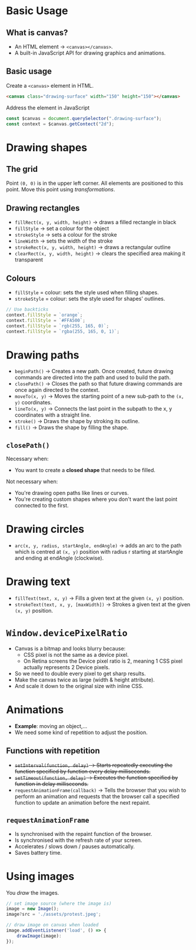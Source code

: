 # Basic Usage

## What is canvas?

- An HTML element -> `<canvas></canvas>`.
- A built-in JavaScript API for drawing graphics and animations.

## Basic usage

Create a `<canvas>` element in HTML.

```html
<canvas class="drawing-surface" width="150" height="150"></canvas>
```

Address the element in JavaScript

```javascript
const $canvas = document.querySelector(".drawing-surface");
const context = $canvas.getContect("2d");
```

# Drawing shapes

## The grid

Point `(0, 0)` is in the upper left corner.
All elements are positioned to this point.
Move this point using _transformations_.

## Drawing rectangles

- `fillRect(x, y, width, height)` -> draws a filled rectangle in black
- `fillStyle` -> set a colour for the object
- `strokeStyle` -> sets a colour for the stroke
- `lineWidth` -> sets the width of the stroke
- `strokeRect(x, y, width, height)` -> draws a rectangular outline
- `clearRect(x, y, width, height)` -> clears the specified area making it transparent

## Colours

- `fillStyle` = colour:
  sets the style used when filling shapes.
- `strokeStyle` = colour:
  sets the style used for shapes' outlines.

```javascript
// Use backticks
context.fillStyle = `orange`;
context.fillStyle = `#FFA500`;
context.fillStyle = `rgb(255, 165, 0)`;
context.fillStyle = `rgba(255, 165, 0, 1)`;
```

# Drawing paths

- `beginPath()` -> Creates a new path. Once created, future drawing commands are directed into the path and used to build the path.
- `closePath()` -> Closes the path so that future drawing commands are once again directed to the context.
- `moveTo(x, y)` -> Moves the starting point of a new sub-path to the `(x, y)` coordinates.
- `lineTo(x, y)` -> Connects the last point in the subpath to the x, y coordinates with a straight line.
- `stroke()` -> Draws the shape by stroking its outline.
- `fill()` -> Draws the shape by filling the shape.

## `closePath()`

Necessary when:

- You want to create a **closed shape** that needs to be filled.

Not necessary when:

- You're drawing open paths like lines or curves.
- You're creating custom shapes where you don't want the last point connected to the first.

# Drawing circles

- `arc(x, y, radius, startAngle, endAngle)` -> adds an arc to the path which is centred at `(x, y)` position with radius r starting at startAngle and ending at endAngle (clockwise).

# Drawing text

- `fillText(text, x, y)` -> Fills a given text at the given `(x, y)` position.
- `strokeText(text, x, y, [maxWidth])` -> Strokes a given text at the given `(x, y)` position.

# `Window.devicePixelRatio`

- Canvas is a bitmap and looks blurry because:
  - CSS pixel is not the same as a device pixel.
  - On Retina screens the Device pixel ratio is 2, meaning 1 CSS pixel actually represents 2 Device pixels.
- So we need to double every pixel to get sharp results.
- Make the canvas twice as large (width & height attribute).
- And scale it down to the original size with inline CSS.

# Animations

- **Example**: moving an object,...
- We need some kind of repetition to adjust the position.

## Functions with repetition

- ~~`setInterval(function, delay)` -> Starts repeatedly executing the function specified by function every delay milliseconds.~~
- ~~`setTimeout(function, delay)` -> Executes the function specified by function in delay milliseconds.~~
- `requestAnimationFrame(callback)` -> Tells the browser that you wish to perform an animation and requests that the browser call a specified function to update an animation before the next repaint.

## `requestAnimationFrame`

- Is synchronised with the repaint function of the browser.
- Is synchronised with the refresh rate of your screen.
- Accelerates / slows down / pauses automatically.
- Saves battery time.

# Using images

You _draw_ the images.

```javascript
// set image source (where the image is)
image = new Image();
image?src = './assets/protest.jpeg';

// draw image on canvas when loaded
image.addEventListener('load', () => {
	drawImage(image):
});
```
